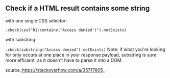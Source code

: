 ## Check if a HTML result contains some string

with one single CSS selector:

```.check(css("h1:contains('Access denied')").notExists)```

with substring:

```.check(substring("Access denied").notExists)```
Note: if what you're looking for only occurs at one place in your response payload, substring is sure more efficient, as it doesn't have to parse it into a DOM.

source_https://stackoverflow.com/a/35717805_
